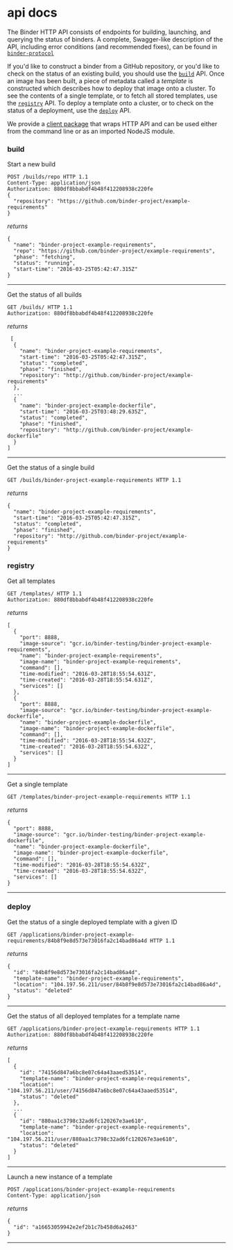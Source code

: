 # api docs

The Binder HTTP API consists of endpoints for building, launching, and querying the status of 
binders. A complete, Swagger-like description of the API, including error conditions 
(and recommended fixes), can be found in
[`binder-protocol`](https://github.com/binder-project/binder-protocol/blob/master/index.js)

If you'd like to construct a binder from a GitHub repository, or you'd like to check on the status
of an existing build, you should use the [`build`](#build) API. Once an image has been built, a
piece of metadata called a _template_ is constructed which describes how to deploy that image onto a
cluster. To see the contents of a single template, or to fetch all stored templates, use the 
[`registry`](#registry) API. To deploy a template onto a cluster, or to check on the status of a 
deployment, use the [`deploy`](#Deploy) API.

We provide a [client package](https://github.com/binder-project/binder-client) that wraps HTTP API 
and can be used either from the command line or as an imported NodeJS module.

### build

Start a new build

```
POST /builds/repo HTTP 1.1
Content-Type: application/json
Authorization: 880df8bbabdf4b48f412208938c220fe
{
  "repository": "https://github.com/binder-project/example-requirements"
}

```
*returns*
```
{
  "name": "binder-project-example-requirements",
  "repo": "https://github.com/binder-project/example-requirements",
  "phase": "fetching",
  "status": "running",
  "start-time": "2016-03-25T05:42:47.315Z"
}
```

--------------------------------

Get the status of all builds
```
GET /builds/ HTTP 1.1
Authorization: 880df8bbabdf4b48f412208938c220fe
```

*returns*

```
 [
  {
    "name": "binder-project-example-requirements",
    "start-time": "2016-03-25T05:42:47.315Z",
    "status": "completed",
    "phase": "finished",
    "repository": "http://github.com/binder-project/example-requirements"
  },
  ...
  {
    "name": "binder-project-example-dockerfile",
    "start-time": "2016-03-25T03:48:29.635Z",
    "status": "completed",
    "phase": "finished",
    "repository": "http://github.com/binder-project/example-dockerfile"
  }
]
```

-------------------------------------

Get the status of a single build
```
GET /builds/binder-project-example-requirements HTTP 1.1
```

*returns*

```
{
  "name": "binder-project-example-requirements",
  "start-time": "2016-03-25T05:42:47.315Z",
  "status": "completed",
  "phase": "finished",
  "repository": "http://github.com/binder-project/example-requirements"
}
```

### registry

Get all templates

```
GET /templates/ HTTP 1.1
Authorization: 880df8bbabdf4b48f412208938c220fe
```

*returns*

```
[
  {
    "port": 8888,
    "image-source": "gcr.io/binder-testing/binder-project-example-requirements",
    "name": "binder-project-example-requirements",
    "image-name": "binder-project-example-requirements",
    "command": [],
    "time-modified": "2016-03-28T18:55:54.631Z",
    "time-created": "2016-03-28T18:55:54.631Z",
    "services": []
  },
  {
    "port": 8888,
    "image-source": "gcr.io/binder-testing/binder-project-example-dockerfile",
    "name": "binder-project-example-dockerfile",
    "image-name": "binder-project-example-dockerfile",
    "command": [],
    "time-modified": "2016-03-28T18:55:54.632Z",
    "time-created": "2016-03-28T18:55:54.632Z",
    "services": []
  }
]
```

----------------------------

Get a single template

```
GET /templates/binder-project-example-requirements HTTP 1.1
```

*returns*

```
{
  "port": 8888,
  "image-source": "gcr.io/binder-testing/binder-project-example-dockerfile",
  "name": "binder-project-example-dockerfile",
  "image-name": "binder-project-example-dockerfile",
  "command": [],
  "time-modified": "2016-03-28T18:55:54.632Z",
  "time-created": "2016-03-28T18:55:54.632Z",
  "services": []
}
```
---------------------------------------------

### deploy

Get the status of a single deployed template with a given ID

```
GET /applications/binder-project-example-requirements/84b8f9e8d573e73016fa2c14bad86a4d HTTP 1.1
```

*returns*

```
{
  "id": "84b8f9e8d573e73016fa2c14bad86a4d",
  "template-name": "binder-project-example-requirements",
  "location": "104.197.56.211/user/84b8f9e8d573e73016fa2c14bad86a4d",
  "status": "deleted"
}
```
------------------------------

Get the status of all deployed templates for a template name

```
GET /applications/binder-project-example-requirements HTTP 1.1
Authorization: 880df8bbabdf4b48f412208938c220fe
```

*returns*

```
[
  {
    "id": "74156d847a6bc8e07c64a43aaed53514",
    "template-name": "binder-project-example-requirements",
    "location": "104.197.56.211/user/74156d847a6bc8e07c64a43aaed53514",
    "status": "deleted"
  },
  ...
  {
    "id": "880aa1c3798c32ad6fc120267e3ae610",
    "template-name": "binder-project-example-requirements",
    "location": "104.197.56.211/user/880aa1c3798c32ad6fc120267e3ae610",
    "status": "deleted"
  }
]
```
-------------------------------

Launch a new instance of a template

```
POST /applications/binder-project-example-requirements
Content-Type: application/json
```

*returns*

```
{
  "id": "a16653059942e2ef2b1c7b458d6a2463"
}
```
--------------------------------

